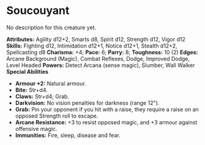 # Soucouyant

No description for this creature yet.

**Attributes:** Agility d12+2, Smarts d8, Spirit d12, Strength d12,
Vigor d12
**Skills:** Fighting d12, Intimidation d12+1, Notice d12+1, Stealth
d12+2, Spellcasting d8
**Charisma:** +4; **Pace:** 6; **Parry:** 8; **Toughness:** 10 (2)
**Edges:** Arcane Background (Magic), Combat Reflexes, Dodge, Improved
Dodge, Level Headed
**Powers:** Detect Arcana (sense magic), Slumber, Wall Walker
**Special Abilities**

- **Armour +2:** Natural armour.
- **Bite:** Str+d4.
- **Claws:** Str+d4; Grab.
- **Darkvision:** No vision penalties for darkness (range 12").
- **Grab:** Pin your opponent if you hit with a raise, they require a
raise on an opposed Strength roll to escape.
- **Arcane Resistance:** +3 to resist opposed magic, and +3 armour
against offensive magic.
- **Immunities:** Fire, sleep, disease and fear.
